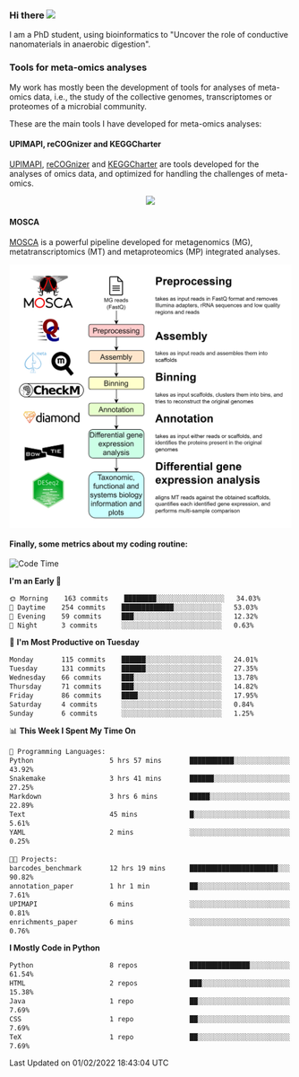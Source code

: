 ### Hi there <img src="https://media.giphy.com/media/hvRJCLFzcasrR4ia7z/giphy.gif" width="25px">

I am a PhD student, using bioinformatics to "Uncover the role of conductive nanomaterials in anaerobic digestion".

### Tools for meta-omics analyses

My work has mostly been the development of tools for analyses of meta-omics data, i.e., the study of the collective genomes, transcriptomes or proteomes of a microbial community.

These are the main tools I have developed for meta-omics analyses:

#### UPIMAPI, reCOGnizer and KEGGCharter

[UPIMAPI](https://github.com/iquasere/UPIMAPI), [reCOGnizer](https://github.com/iquasere/reCOGnizer) and [KEGGCharter](https://github.com/iquasere/KEGGCharter) are tools developed for the analyses of omics data, and optimized for handling the challenges of meta-omics.

<p align="center">
    <img src="assets/annotation_paper.png">
</p>

#### MOSCA

[MOSCA](https://github.com/iquasere/MOSCA) is a powerful pipeline developed for metagenomics (MG), metatranscriptomics (MT) and metaproteomics (MP) integrated analyses.

<p align="center">
    <img src="assets/mosca_workflow.png" align="center" width="700">
</p>


#### Finally, some metrics about my coding routine:

<!--START_SECTION:waka-->
![Code Time](http://img.shields.io/badge/Code%20Time-74%20hrs%2020%20mins-blue)

**I'm an Early 🐤** 

```text
🌞 Morning    163 commits    ████████░░░░░░░░░░░░░░░░░   34.03% 
🌆 Daytime    254 commits    █████████████░░░░░░░░░░░░   53.03% 
🌃 Evening    59 commits     ███░░░░░░░░░░░░░░░░░░░░░░   12.32% 
🌙 Night      3 commits      ░░░░░░░░░░░░░░░░░░░░░░░░░   0.63%

```
📅 **I'm Most Productive on Tuesday** 

```text
Monday       115 commits    ██████░░░░░░░░░░░░░░░░░░░   24.01% 
Tuesday      131 commits    ██████░░░░░░░░░░░░░░░░░░░   27.35% 
Wednesday    66 commits     ███░░░░░░░░░░░░░░░░░░░░░░   13.78% 
Thursday     71 commits     ███░░░░░░░░░░░░░░░░░░░░░░   14.82% 
Friday       86 commits     ████░░░░░░░░░░░░░░░░░░░░░   17.95% 
Saturday     4 commits      ░░░░░░░░░░░░░░░░░░░░░░░░░   0.84% 
Sunday       6 commits      ░░░░░░░░░░░░░░░░░░░░░░░░░   1.25%

```


📊 **This Week I Spent My Time On** 

```text
💬 Programming Languages: 
Python                   5 hrs 57 mins       ███████████░░░░░░░░░░░░░░   43.92% 
Snakemake                3 hrs 41 mins       ██████░░░░░░░░░░░░░░░░░░░   27.25% 
Markdown                 3 hrs 6 mins        █████░░░░░░░░░░░░░░░░░░░░   22.89% 
Text                     45 mins             █░░░░░░░░░░░░░░░░░░░░░░░░   5.61% 
YAML                     2 mins              ░░░░░░░░░░░░░░░░░░░░░░░░░   0.25%

🐱‍💻 Projects: 
barcodes_benchmark       12 hrs 19 mins      ██████████████████████░░░   90.82% 
annotation_paper         1 hr 1 min          ██░░░░░░░░░░░░░░░░░░░░░░░   7.61% 
UPIMAPI                  6 mins              ░░░░░░░░░░░░░░░░░░░░░░░░░   0.81% 
enrichments_paper        6 mins              ░░░░░░░░░░░░░░░░░░░░░░░░░   0.76%

```

**I Mostly Code in Python** 

```text
Python                   8 repos             ███████████████░░░░░░░░░░   61.54% 
HTML                     2 repos             ███░░░░░░░░░░░░░░░░░░░░░░   15.38% 
Java                     1 repo              ██░░░░░░░░░░░░░░░░░░░░░░░   7.69% 
CSS                      1 repo              ██░░░░░░░░░░░░░░░░░░░░░░░   7.69% 
TeX                      1 repo              ██░░░░░░░░░░░░░░░░░░░░░░░   7.69%

```



 Last Updated on 01/02/2022 18:43:04 UTC
<!--END_SECTION:waka-->
